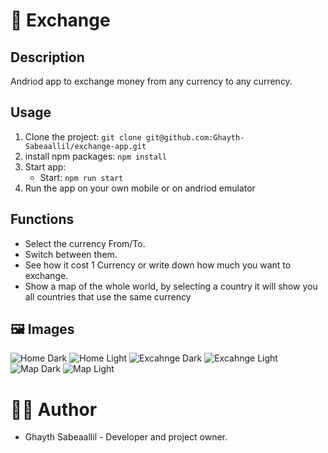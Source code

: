 # 💱 Exchange

## Description

Andriod app to exchange money from any currency to any currency.

## Usage

1. Clone the project: `git clone git@github.com:Ghayth-Sabeaallil/exchange-app.git`
2. install npm packages: `npm install`
3. Start app:
   - Start: `npm run start`
4. Run the app on your own mobile or on andriod emulator

## Functions

- Select the currency From/To.
- Switch between them.
- See how it cost 1 Currency or write down how much you want to exchange.
- Show a map of the whole world, by selecting a country it will show you all countries that use the same currency

## 🖼️ Images

![Home Dark](assets/images/homeDark.jpg "Home Dark")
![Home Light](assets/images/homeLight.jpg "Home Light")
![Excahnge Dark](assets/images/exchangeDark.jpg "Excahnge Dark")
![Excahnge Light](assets/images/exgchageLight.jpg "Exchange Light")
![Map Dark](assets/images/mapDark.jpg "Map Dark")
![Map Light](assets/images/mapLight.jpg "Map Light")

# 👨‍💻 Author

- Ghayth Sabeaallil - Developer and project owner.
